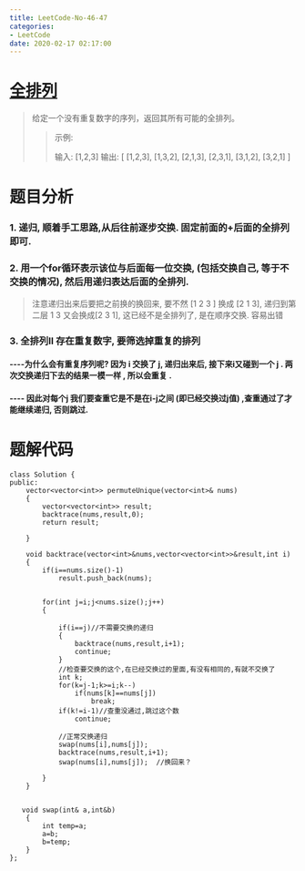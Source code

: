 ```yaml
---
title: LeetCode-No-46-47
categories:
- LeetCode
date: 2020-02-17 02:17:00
---
```

#  [全排列](https://leetcode-cn.com/problems/permutations)
>给定一个没有重复数字的序列，返回其所有可能的全排列。
>
>>示例:
>>
>>输入: [1,2,3]
输出:
[
  [1,2,3],
  [1,3,2],
  [2,1,3],
  [2,3,1],
  [3,1,2],
  [3,2,1]
]


#  题目分析
###    1. 递归, 顺着手工思路,从后往前逐步交换. 固定前面的+后面的全排列即可.
###    2. 用一个for循环表示该位与后面每一位交换, (包括交换自己, 等于不交换的情况), 然后用递归表达后面的全排列.
>注意递归出来后要把之前换的换回来, 要不然 [1 2 3 ] 换成 [2 1 3], 递归到第二层 1 3 又会换成[2 3 1],
这已经不是全排列了, 是在顺序交换. 容易出错

###    3. 全排列II 存在重复数字, 要筛选掉重复的排列
####     ----为什么会有重复序列呢? 因为 i 交换了 j, 递归出来后, 接下来i又碰到一个 j . 两次交换递归下去的结果一模一样 , 所以会重复 .
####     ---- 因此对每个j 我们要查重它是不是在i-j之间 (即已经交换过j值) ,查重通过了才能继续递归, 否则跳过.

# 题解代码
```
class Solution {
public:
    vector<vector<int>> permuteUnique(vector<int>& nums) 
    {   
        vector<vector<int>> result;
        backtrace(nums,result,0);
        return result;
        
    }
    
    void backtrace(vector<int>&nums,vector<vector<int>>&result,int i)
    {   
        if(i==nums.size()-1)
            result.push_back(nums);
        
        
        for(int j=i;j<nums.size();j++)
        {   
            
            if(i==j)//不需要交换的递归
            {
                backtrace(nums,result,i+1);
                continue;
            }     
            //检查要交换的这个,在已经交换过的里面,有没有相同的,有就不交换了
            int k;
            for(k=j-1;k>=i;k--)
                if(nums[k]==nums[j])
                    break;
            if(k!=i-1)//查重没通过,跳过这个数
                continue;

            //正常交换递归
            swap(nums[i],nums[j]);
            backtrace(nums,result,i+1);
            swap(nums[i],nums[j]);  //换回来？
            
        }
    }
    
    
   void swap(int& a,int&b)
    {
        int temp=a;
        a=b;
        b=temp;
    }
};
```
